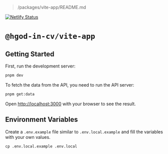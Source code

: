 > /packages/vite-app/README.md

[![Netlify Status](https://api.netlify.com/api/v1/badges/50ac178d-0a03-4aae-b4a5-eeb1ac87b2f6/deploy-status)](https://app.netlify.com/sites/hgodin/deploys)

# `@hgod-in-cv/vite-app`

## Getting Started

First, run the development server:

```bash
pnpm dev
```

To fetch the data from the API, you need to run the API server:

```bash
pnpm get:data
```

Open [http://localhost:3000](http://localhost:3000) with your browser to see the result.

## Environment Variables

Create a `.env.example` file similar to `.env.local.example` and fill the variables with your own values.

`cp .env.local.example .env.local`
